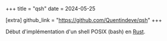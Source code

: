 +++
title = "qsh"
date = 2024-05-25

[extra]
github_link = "https://github.com/Quentindeve/qsh"
+++

Début d'implémentation d'un shell POSIX (bash) en [Rust](https://rustlang.org).